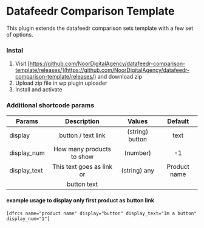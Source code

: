 # Datafeedr Comparison Template

This plugin extends the datafeedr comparison sets template with a few set of options.

### Instal

1. Visit [https://github.com/NoorDigitalAgency/datafeedr-comparison-template/releases/](https://github.com/NoorDigitalAgency/datafeedr-comparison-template/releases/) and download zip
2. Upload zip file in wp plugin uploader
3. Install and activate

### Additional shortcode params

| Params            | Description                  | Values                   | Default      |
|-------------------|:----------------------------:|:------------------------:|:------------:|
| display           | button / text link           | (string) button | text   | Dfr table              
| display_num       | How many products to show    | (number)                 | -1
| display_text      | This text goes as link or    | (string) any             | Product name
|                   | button text                  |                          |

#### example usage to display only first product as button link
```
[dfrcs name="product name" display="button" display_text="Im a button" display_num="1"] 
```